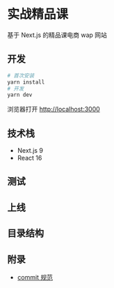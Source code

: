 # 实战精品课

基于 Next.js 的精品课电商 wap 网站

## 开发

```bash
# 首次安装
yarn install
# 开发
yarn dev
```

浏览器打开 [http://localhost:3000](http://localhost:3000)

## 技术栈

- Next.js 9
- React 16

## 测试

## 上线

## 目录结构



## 附录

- [commit 规范](https://www.ruanyifeng.com/blog/2016/01/commit_message_change_log.html)